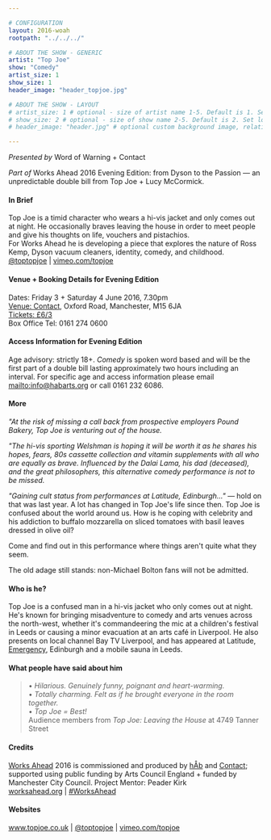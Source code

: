 ```yaml
---

# CONFIGURATION
layout: 2016-woah
rootpath: "../../../"

# ABOUT THE SHOW - GENERIC
artist: "Top Joe"
show: "Comedy"
artist_size: 1
show_size: 1
header_image: "header_topjoe.jpg"

# ABOUT THE SHOW - LAYOUT
# artist_size: 1 # optional - size of artist name 1-5. Default is 1. Set longer names to lower values
# show_size: 2 # optional - size of show name 2-5. Default is 2. Set longer names to lower values
# header_image: "header.jpg" # optional custom background image, relative to current page

---
```

*Presented by* Word of Warning + Contact        
           
*Part of* Works Ahead 2016 Evening Edition: from Dyson to the Passion — an unpredictable double bill from Top Joe + Lucy McCormick.      
         
#### In Brief                      
Top Joe is a timid character who wears a hi-vis jacket and only comes out at night. He occasionally braves leaving the house in order to meet people and give his thoughts on life, vouchers and pistachios.<br>For Works Ahead he is developing a piece that explores the nature of Ross Kemp, Dyson vacuum cleaners, identity, comedy, and childhood.        
<a href="http://twitter.com/toptopjoe" target="_blank">@toptopjoe</a> | <a href="http://vimeo.com/topjoe" target="_blank">vimeo.com/topjoe</a>        
            
#### Venue + Booking Details for Evening Edition        
Dates: Friday 3 + Saturday 4 June 2016, 7.30pm        
<a href="http://contactmcr.com/visit/getting-here" target="_blank">Venue: Contact</a>, Oxford Road, Manchester, M15 6JA         
<a href="http://contactmcr.com/whats-on/47292-works-ahead/booking" target="_blank">Tickets: £6/3</a>               
Box Office Tel: 0161 274 0600        
          
#### Access Information for Evening Edition         
Age advisory: strictly 18+. *Comedy* is spoken word based and will be the first part of a double bill lasting approximately two hours including an interval. For specific age and access information please email <mailto:info@habarts.org> or call 0161 232 6086.        
             
#### More            
*"At the risk of missing a call back from prospective employers Pound Bakery, Top Joe is venturing out of the house.*            
            
*"The hi-vis sporting Welshman is hoping it will be worth it as he shares his hopes, fears, 80s cassette collection and vitamin supplements with all who are equally as brave. Influenced by the Dalai Lama, his dad (deceased), and the great philosophers, this alternative comedy performance is not to be missed.*           
            
*"Gaining cult status from performances at Latitude, Edinburgh…"* — hold on that was last year. A lot has changed in Top Joe's life since then. Top Joe is confused about the world around us. How is he coping with celebrity and his addiction to buffalo mozzarella on sliced tomatoes with basil leaves dressed in olive oil?             
             
Come and find out in this performance where things aren't quite what they seem.          
            
The old adage still stands: non-Michael Bolton fans will not be admitted.        
            
#### Who is he?                 
Top Joe is a confused man in a hi-vis jacket who only comes out at night. He's known for bringing misadventure to comedy and arts venues across the north-west, whether it's commandeering the mic at a children's festival in Leeds or causing a minor evacuation at an arts café in Liverpool. He also presents on local channel Bay TV Liverpool, and has appeared at Latitude, [Emergency](/archive/2015-emergency/evening), Edinburgh and a mobile sauna in Leeds.            
             
#### What people have said about him              
>• *Hilarious. Genuinely funny, poignant and heart-warming.*<br>• *Totally charming. Felt as if he brought everyone in the room together.*<br>• *Top Joe = Best!*<br>Audience members from *Top Joe: Leaving the House* at 4749 Tanner Street               
            
#### Credits         
[Works Ahead](/hab/worksahead) 2016 is commissioned and produced by [hÅb](/hab) and <a href="http://contactmcr.com" target="_blank">Contact</a>; supported using public funding by Arts Council England + funded by Manchester City Council. Project Mentor: Peader Kirk        
<a href="http://worksahead.org" target="_blank">worksahead.org</a> | <a href="http://twitter.com/hashtag/WorksAhead" target="_blank">#WorksAhead</a>            
            
#### Websites             
<a href="http://www.topjoe.co.uk" target="_blank">www.topjoe.co.uk</a> | <a href="http://twitter.com/toptopjoe" target="_blank">@toptopjoe</a> | <a href="http://vimeo.com/topjoe" target="_blank">vimeo.com/topjoe</a>
